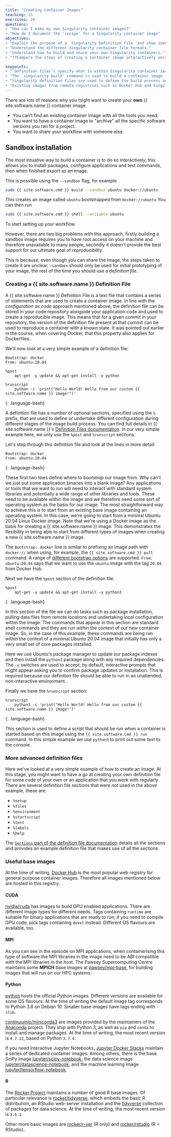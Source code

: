 ```yaml
---
title: "Creating Container Images"
teaching: 15
exercises: 20
questions:
- "How can I make my own Singularity container images?"
- "How do I document the 'recipe' for a Singularity container image"
objectives:
- "Explain the purpose of a `Singularity Definition File` and show some simple examples."
- "Understand the different Singularity container file formats."
- "Understand how to build and share your own Singularity containers."
- "??Compare the steps of creating a container image interactively versus a `Dockerfile`."

keypoints:
- "`Definition files`s specify what is within Singularity container images."
- "The `singularity build` command is used to build a container image from a `Definition file`."
- "Singularity definition files are used to define the build process and configuration for an image."
- "Existing images from remote registries such as Docker Hub and Singularity Hub can be used as a base for creating new Singularity images."
---
```


There are lots of reasons why you might want to create your **own** {{ site.software.name }} container image.

- You can't find an existing container image with all the tools you need.
- You want to have a container image to "archive" all the specific software versions you ran for a project.
- You want to share your workflow with someone else.

## Sandbox installation

The most intuative way to build a container is to do so interactively, this allows you to install packages, configure applications and test commands, then when finished export as an image.

This is possible using the `--sandbox` flag, for example 

```bash
sudo {{ site.software.cmd }} build --sandbox ubuntu docker://ubuntu
```

This creates an image called  `ubuntu` bootstrapped from `docker://ubuntu`
You can then run

```bash
sudo {{ site.software.cmd }} shell --writable ubuntu
```

To start setting up your workflow.

However, there are two big problems with this approach, firstly building a sandbox image requires you to have root access on your machine and therefore unavailable to many people, secondly it doesn't provide the best support for our ultimate goal of _reproducibility_.

This is because, even though you can share the image, the steps taken to create it are unclear.
`-sandbox` should only be used for initial prototyping of your image, the rest of the time you should use a _definition file_.

<!-- 
## Sandbox installation

You can build a container interactively within a sandbox environment. This means you get a shell within the container environment and install and configure packages and code as you wish before exiting the sandbox and converting it into a container image.

> ## Sandbox Root Privilege
>
> Building a sandbox image requires you to have root access on your machine.

To build into a sandbox use the `build --sandbox` command and option:

```bash
sudo singularity build --sandbox ubuntu/ library://ubuntu
```

This command creates a directory called `ubuntu/` with an entire Ubuntu Operating System and some Singularity metadata in your current working directory.

You can use commands like shell, exec , and run with this directory just as you would with a Singularity image. If you pass the --writable option when you use your container you can also write files within the sandbox directory (provided you have the permissions to do so).

Can you apt-get? if so, include example.

```bash
sudo singularity exec --writable ubuntu touch /foo
```

```bash
singularity exec ubuntu/ ls /foo
/foo
```

> > ## Discussion
> > The sandbox approach is great for prototyping and testing out an image configuration but it doesn't provide the best support for our ultimate goal of _reproducibility_. If you spend time sitting at your terminal in front of a shell typing different commands to add configuration, maybe you realise you made a mistake so you undo one piece of configuration and change it. This goes on until you have your completed, working configuration but there's no explicit record of exactly what you did to create that configuration. 
> > 
> > Say your container image file gets deleted by accident, or someone else wants to create an equivalent image to test something. How will they do this and know for sure that they have the same configuration that you had?
> > With a definition file, the configuration steps are explicitly defined and can be easily stored (and re-run).
> > 
> > Definition files are small text files while container files may be very large, multi-gigabyte files that are difficult and time consuming to move around. This makes definition files ideal for storing in a version control system along with their revisions.
> {: .solution}
{: .challenge} -->

### Creating a {{ site.software.name }} Definition File

A {{ site.software.name }} Definition File is a text file that contains a series of statements that are used to create a container image. In line with the _configuration as code_ approach mentioned above, the definition file can be stored in your code repository alongside your application code and used to create a reproducible image. This means that for a given commit in your repository, the version of the definition file present at that commit can be used to reproduce a container with a known state. It was pointed out earlier in the course, when covering Docker, that this property also applies for Dockerfiles.

We'll now look at a very simple example of a definition file:

~~~
Bootstrap: docker
From: ubuntu:20.04

%post
    apt-get -y update && apt-get install -y python

%runscript
    python -c 'print("Hello World! Hello from our custom {{ site.software.name }} image!")'
~~~
{: .language-bash}

A definition file has a number of optional sections, specified using the `%` prefix, that are used to define or undertake different configuration during different stages of the image build process. You can find full details in {{ site.software.name }}'s [Definition Files documentation](https://sylabs.io/guides/3.5/user-guide/definition_files.html). In our very simple example here, we only use the `%post` and `%runscript` sections.

Let's step through this definition file and look at the lines in more detail:

~~~
Bootstrap: docker
From: ubuntu:20.04
~~~
{: .language-bash}

These first two lines define where to _bootstrap_ our image from. Why can't we just put some application binaries into a blank image? Any applications or tools that we want to run will need to interact with standard system libraries and potentially a wide range of other libraries and tools. These need to be available within the image and we therefore need some sort of operating system as the basis for our image. The most straightforward way to achieve this is to start from an existing base image containing an operating system. In this case, we're going to start from a minimal Ubuntu 20.04 Linux Docker image. Note that we're using a Docker image as the basis for creating a {{ site.software.name }} image. This demonstrates the flexibility in being able to start from different types of images when creating a new {{ site.software.name }} image.

The `Bootstrap: docker` line is similar to prefixing an image path with `docker://` when using, for example, the `{{ site.software.cmd }} pull` command. A range of [different bootstrap options](https://sylabs.io/guides/3.5/user-guide/definition_files.html#preferred-bootstrap-agents) are supported. `From: ubuntu:20.04` says that we want to use the `ubuntu` image with the tag `20.04` from Docker Hub.

Next we have the `%post` section of the definition file:

~~~
%post
    apt-get -y update && apt-get install -y python3
~~~
{: .language-bash}

In this section of the file we can do tasks such as package installation, pulling data files from remote locations and undertaking local configuration within the image. The commands that appear in this section are standard shell commands and they are run _within_ the context of our new container image. So, in the case of this example, these commands are being run within the context of a minimal Ubuntu 20.04 image that initially has only a very small set of core packages installed.

Here we use Ubuntu's package manager to update our package indexes and then install the `python3` package along with any required dependencies. The `-y` switches are used to accept, by default, interactive prompts that might appear asking you to confirm package updates or installation. This is required because our definition file should be able to run in an unattended, non-interactive environment.

Finally we have the `%runscript` section:

~~~
%runscript
    python3 -c 'print("Hello World! Hello from our custom {{ site.software.name }} image!")'
~~~
{: .language-bash}

This section is used to define a script that should be run when a container is started based on this image using the `{{ site.software.cmd }} run` command. In this simple example we use `python3` to print out some text to the console.

### More advanced definition files

Here we've looked at a very simple example of how to create an image. At this stage, you might want to have a go at creating your own definition file for some code of your own or an application that you work with regularly. There are several definition file sections that were _not_ used in the above example, these are:

 - `%setup`
 - `%files`
 - `%environment`
 - `%startscript`
 - `%test`
 - `%labels`
 - `%help`

The [`Sections` part of the definition file documentation](https://sylabs.io/guides/3.5/user-guide/definition_files.html#sections) details all the sections and provides an example definition file that makes use of all the sections.


### Useful base images

At the time of writing, [Docker Hub](https://hub.docker.com) is the most popular web registry for general purpose container images. Therefore all images mentioned below are hosted in this registry.

#### CUDA

[nvidia/cuda](https://hub.docker.com/r/nvidia/cuda) has images to build GPU enabled applications. There are different image types for different needs. Tags containing `runtime` are suitable for binary applications that are ready to run; if you need to compile GPU code, pick tags containing `devel` instead. Different OS flavours are available, too.

#### MPI

As you can see in the episode on MPI applications, when containerising this type of software the MPI libraries in the image need to be ABI compatible with the MPI libraries in the host. The Pawsey Supercomputing Centre maintains some **MPICH** base images at [pawsey/mpi-base](https://hub.docker.com/r/pawsey/mpi-base), for building images that will run on our HPC systems.

#### Python

[python](https://hub.docker.com/_/python) hosts the official Python images. Different versions are available for some OS flavours. At the time of writing the default image tag corresponds to Python 3.8 on Debian 10. Smaller base images have tags ending with `-slim`.

[continuumio/miniconda3](https://hub.docker.com/r/continuumio/miniconda3) are images provided by the maintainers of the [Anaconda](https://anaconda.org) project. They ship with Python 3, as well as `pip` and `conda` to install and manage packages. At the time of writing, the most recent version is `4.7.12`, based on Python `3.7.4`.

If you need interactive Jupyter Notebooks, [Jupyter Docker Stacks](https://jupyter-docker-stacks.readthedocs.io/en/latest/) maintain a series of dedicated container images. Among others, there is the base SciPy image [jupyter/scipy-notebook](https://hub.docker.com/r/jupyter/scipy-notebook), the data science image [jupyter/datascience-notebook](https://hub.docker.com/r/jupyter/datascience-notebook), and the machine learning image [jupyter/tensorflow-notebook](https://hub.docker.com/r/jupyter/tensorflow-notebook).

#### R

The [Rocker Project](https://www.rocker-project.org) maintains a number of good R base images. Of particular relevance is [rocker/tidyverse](https://hub.docker.com/r/rocker/tidyverse), which embeds the basic R distribution, an RStudio web-server installation and the [tidyverse](https://www.tidyverse.org) collection of packages for data science. At the time of writing, the most recent version is `3.6.1`.

Other more basic images are [rocker/r-ver](https://hub.docker.com/r/rocker/r-ver) (R only) and [rocker/rstudio](https://hub.docker.com/r/rocker/rstudio) (R + RStudio).
